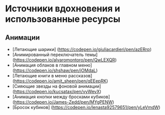 # Источники вдохновения и использованные ресурсы

## Анимации

- [Летающие шарики] (https://codepen.io/giuliacardieri/pen/azERrp)
- [Анимированный переключатель темы] (https://codepen.io/alvaromontoro/pen/QwLEXQR)
- [Анимация облаков в главном меню] (https://codepen.io/shshaw/pen/jOMdaL)
- [Летающие книги в меню рассказов] (https://codepen.io/amit_sheen/pen/qEEepRK)
- [Сияющие звезды на фоновой анимации] (https://codepen.io/kucsatax/pen/vyWevX)
- [Анимация кнопки между бросками кубиков] (https://codepen.io/James-Zedd/pen/MYgPENW)
- [Бросок кубиков] (https://codepen.io/lenasta92579651/pen/yLeVmdW)
